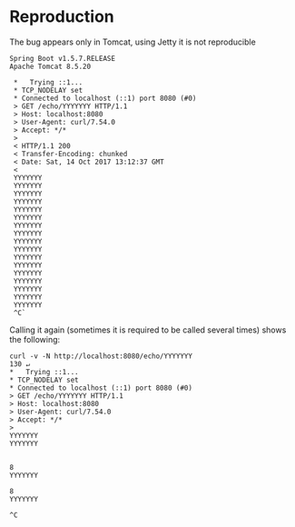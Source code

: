 # Reproduction
The bug appears only in Tomcat, using Jetty it is not reproducible

```
Spring Boot v1.5.7.RELEASE
Apache Tomcat 8.5.20
```


```curl -v -N http://localhost:8080/echo/YYYYYYY
 *   Trying ::1...
 * TCP_NODELAY set
 * Connected to localhost (::1) port 8080 (#0)
 > GET /echo/YYYYYYY HTTP/1.1
 > Host: localhost:8080
 > User-Agent: curl/7.54.0
 > Accept: */*
 >
 < HTTP/1.1 200
 < Transfer-Encoding: chunked
 < Date: Sat, 14 Oct 2017 13:12:37 GMT
 <
 YYYYYYY
 YYYYYYY
 YYYYYYY
 YYYYYYY
 YYYYYYY
 YYYYYYY
 YYYYYYY
 YYYYYYY
 YYYYYYY
 YYYYYYY
 YYYYYYY
 YYYYYYY
 YYYYYYY
 YYYYYYY
 YYYYYYY
 YYYYYYY
 YYYYYYY
 ^C`
```
Calling it again (sometimes it is required to be called several times) shows the following:
```
curl -v -N http://localhost:8080/echo/YYYYYYY                                                                                                                                                                                       130 ↵
*   Trying ::1...
* TCP_NODELAY set
* Connected to localhost (::1) port 8080 (#0)
> GET /echo/YYYYYYY HTTP/1.1
> Host: localhost:8080
> User-Agent: curl/7.54.0
> Accept: */*
>
YYYYYYY
YYYYYYY


8
YYYYYYY

8
YYYYYYY

^C
```